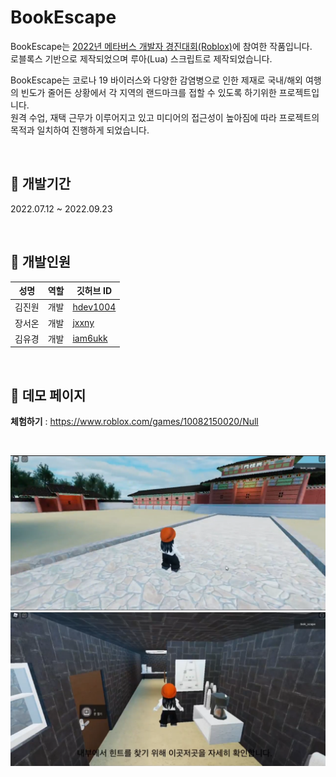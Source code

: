 # BookEscape
BookEscape는 [2022년 메타버스 개발자 경진대회(Roblox)](https://www.metaversedev.kr/)에 참여한 작품입니다. <br>
로블록스 기반으로 제작되었으며 루아(Lua) 스크립트로 제작되었습니다.<br>

BookEscape는 코로나 19 바이러스와 다양한 감염병으로 인한 제재로 국내/해외 여행의 빈도가 줄어든 상황에서 각 지역의 랜드마크를 접할 수 있도록 하기위한 프로젝트입니다.<br>
원격 수업, 재택 근무가 이루어지고 있고 미디어의 접근성이 높아짐에 따라 프로젝트의 목적과 일치하여 진행하게 되었습니다.

<br>

## 📕 개발기간
2022.07.12 ~ 2022.09.23


<br>

## 📕 개발인원
|성명|역할|깃허브 ID|
|------|------|------|
|김진원|개발|[hdev1004](https://github.com/hdev1004)|
|장서온|개발|[jxxny](https://github.com/jxxny)|
|김유경|개발|[iam6ukk](https://github.com/iam6ukk)|

<br>

## 📕 데모 페이지
<b>체험하기</b> : https://www.roblox.com/games/10082150020/Null

<br>

![screen01](https://github.com/hdev1004/BookEscape/blob/main/resources/screen01.png) <br>
![screen02](https://github.com/hdev1004/BookEscape/blob/main/resources/screen02.png)
